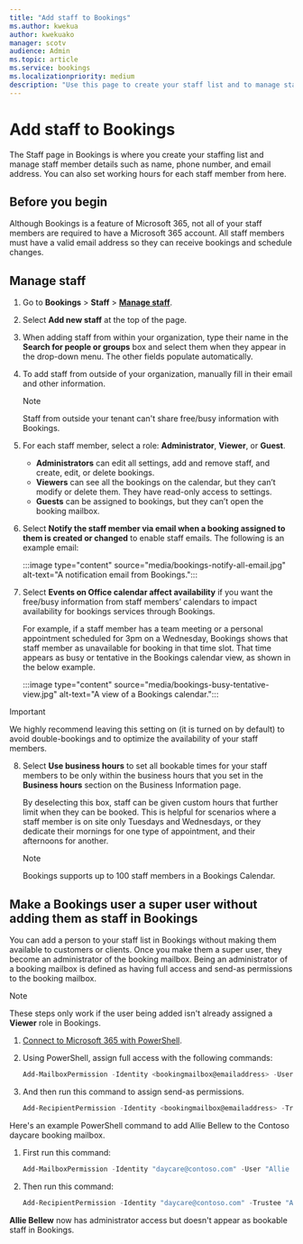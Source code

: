 ```yaml
---
title: "Add staff to Bookings"
ms.author: kwekua
author: kwekuako
manager: scotv
audience: Admin
ms.topic: article
ms.service: bookings
ms.localizationpriority: medium
description: "Use this page to create your staff list and to manage staff member details such as name, phone number, and email address."
---
```


# Add staff to Bookings

The Staff page in Bookings is where you create your staffing list and manage staff member details such as name, phone number, and email address. You can also set working hours for each staff member from here.

## Before you begin

Although Bookings is a feature of Microsoft 365, not all of your staff members are required to have a Microsoft 365 account. All staff members must have a valid email address so they can receive bookings and schedule changes.

## Manage staff

1. Go to **Bookings** > **Staff** > [**Manage staff**](https://outlook.office.com/bookings/staff).

2. Select **Add new staff** at the top of the page.

3. When adding staff from within your organization, type their name in the **Search for people or groups** box and select them when they appear in the drop-down menu. The other fields populate automatically.

4. To add staff from outside of your organization, manually fill in their email and other information.

    > [!NOTE]
    > Staff from outside your tenant can't share free/busy information with Bookings.

5. For each staff member, select a role: **Administrator**, **Viewer**, or **Guest**.
    - **Administrators** can edit all settings, add and remove staff, and create, edit, or delete bookings.
    - **Viewers** can see all the bookings on the calendar, but they can’t modify or delete them. They have read-only access to settings.
    - **Guests** can be assigned to bookings, but they can’t open the booking mailbox.

6. Select **Notify the staff member via email when a booking assigned to them is created or changed** to enable staff emails. The following is an example email:

    :::image type="content" source="media/bookings-notify-all-email.jpg" alt-text="A notification email from Bookings.":::

7. Select **Events on Office calendar affect availability** if you want the free/busy information from staff members’ calendars to impact availability for bookings services through Bookings.

    For example, if a staff member has a team meeting or a personal appointment scheduled for 3pm on a Wednesday, Bookings shows that staff member as unavailable for booking in that time slot. That time appears as busy or tentative in the Bookings calendar view, as shown in the below example.

    :::image type="content" source="media/bookings-busy-tentative-view.jpg" alt-text="A view of a Bookings calendar.":::

> [!IMPORTANT]
> We highly recommend leaving this setting on (it is turned on by default) to avoid double-bookings and to optimize the availability of your staff members.

8. Select **Use business hours** to set all bookable times for your staff members to be only within the business hours that you set in the **Business hours** section on the Business Information page.

    By deselecting this box, staff can be given custom hours that further limit when they can be booked. This is helpful for scenarios where a staff member is on site only Tuesdays and Wednesdays, or they dedicate their mornings for one type of appointment, and their afternoons for another.

    > [!NOTE]
    > Bookings supports up to 100 staff members in a Bookings Calendar.

## Make a Bookings user a super user without adding them as staff in Bookings

You can add a person to your staff list in Bookings without making them available to customers or clients. Once you make them a super user, they become an administrator of the booking mailbox. Being an administrator of a booking mailbox is defined as having full access and send-as permissions to the booking mailbox.

> [!NOTE]
> These steps only work if the user being added isn't already assigned a **Viewer** role in Bookings.

1. [Connect to Microsoft 365 with PowerShell](/office365/enterprise/powershell/connect-to-office-365-powershell#connect-with-the-microsoft-azure-active-directory-module-for-windows-powershell).

2. Using PowerShell, assign full access with the following commands:

    ```powershell
    Add-MailboxPermission -Identity <bookingmailbox@emailaddress> -User <adminusers@emailaddress> -AccessRights FullAccess -Deny:$false
    ```

3. And then run this command to assign send-as permissions.

    ```powershell
    Add-RecipientPermission -Identity <bookingmailbox@emailaddress> -Trustee <adminusers@emailaddress> -AccessRights SendAs -Confirm:$false
    ```

Here's an example PowerShell command to add Allie Bellew to the Contoso daycare booking mailbox.

1. First run this command:

    ```powershell
    Add-MailboxPermission -Identity "daycare@contoso.com" -User "Allie Bellew" -AccessRights FullAccess -InheritanceType All
    ```

2. Then run this command:

    ```powershell
    Add-RecipientPermission -Identity "daycare@contoso.com" -Trustee "Allie Bellew" -AccessRights SendAs -Confirm:$false
    ```

**Allie Bellew** now has administrator access but doesn't appear as bookable staff in Bookings.
